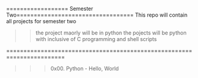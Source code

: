 ================== Semester Two==================================
This repo will contain all projects for semester two 
>> the project maorly will be in python
>> the pojects will be python with inclusive of C programming and shell scripts

=======================================================================

>>> 0x00. Python - Hello, World   
